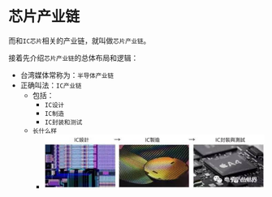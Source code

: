 # 芯片产业链

而和`IC芯片`相关的产业链，就叫做`芯片产业链`。

接着先介绍`芯片产业链`的总体布局和逻辑：

* 台湾媒体常称为：`半导体产业链`
* 正确叫法：`IC产业链`
  * 包括：
    * `IC设计`
    * `IC制造`
    * `IC封装和测试`
  * `长什么样`
    * ![IC设计制造封装什么样](../assets/img/ic_design_manufacture_package_look_like.png)
